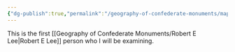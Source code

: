 ```yaml
---
{"dg-publish":true,"permalink":"/geography-of-confederate-monuments/maps/"}
---
```



This is the first [[Geography of Confederate Monuments/Robert E Lee\|Robert E Lee]] person who I will be examining.